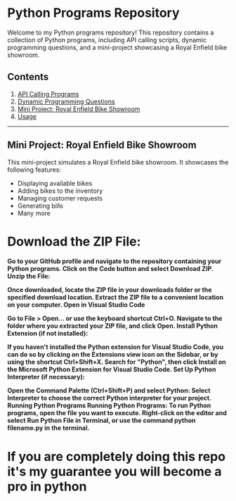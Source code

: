 # Python Programs Repository

Welcome to my Python programs repository! This repository contains a collection of Python programs, including API calling scripts, dynamic programming questions, and a mini-project showcasing a Royal Enfield bike showroom.


## Contents

1. [API Calling Programs](#api-calling-programs)
2. [Dynamic Programming Questions](#dynamic-programming-questions)
3. [Mini Project: Royal Enfield Bike Showroom](#mini-project-royal-enfield-bike-showroom)
4. [Usage](#usage)
---
## Mini Project: Royal Enfield Bike Showroom

This mini-project simulates a Royal Enfield bike showroom. It showcases the following features:

- Displaying available bikes
- Adding bikes to the inventory
- Managing customer requests
- Generating bills
- Many more 
   

# Download the ZIP File:
<h4>
Go to your GitHub profile and navigate to the repository containing your Python programs.
Click on the Code button and select Download ZIP.
Unzip the File:

Once downloaded, locate the ZIP file in your downloads folder or the specified download location.
Extract the ZIP file to a convenient location on your computer.
Open in Visual Studio Code


Go to File > Open... or use the keyboard shortcut Ctrl+O.
Navigate to the folder where you extracted your ZIP file, and click Open.
Install Python Extension (if not installed):

If you haven't installed the Python extension for Visual Studio Code, you can do so by clicking on the Extensions view icon on the Sidebar, or by using the shortcut Ctrl+Shift+X.
Search for "Python", then click Install on the Microsoft Python Extension for Visual Studio Code.
Set Up Python Interpreter (if necessary):

Open the Command Palette (Ctrl+Shift+P) and select Python: Select Interpreter to choose the correct Python interpreter for your project.
Running Python Programs
Running Python Programs:
To run Python programs, open the file you want to execute.
Right-click on the editor and select Run Python File in Terminal, or use the command python filename.py in the terminal.</h4>

# If you are completely doing this repo it's my guarantee you will become a pro in python
